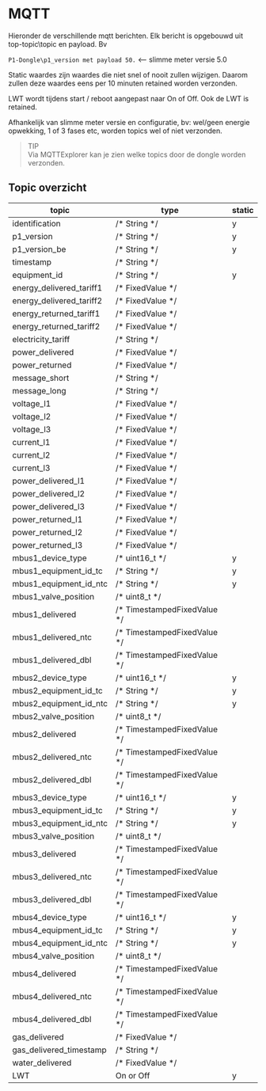 # MQTT
Hieronder de verschillende mqtt berichten.
Elk bericht is opgebouwd uit top-topic\topic en payload. Bv <br>

`P1-Dongle\p1_version met payload 50.` <-- slimme meter versie 5.0

Static waardes zijn waardes die niet snel of nooit zullen wijzigen. Daarom zullen deze waardes eens per 10 minuten retained worden verzonden.

LWT wordt tijdens start / reboot aangepast naar On of Off. Ook de LWT is retained.

Afhankelijk van  slimme meter versie en configuratie, bv: wel/geen energie opwekking, 1 of 3 fases etc, worden topics wel of niet verzonden. 

>TIP<br>
>Via MQTTExplorer kan je zien welke topics door de dongle worden verzonden.

## Topic overzicht

| topic                      | type                            | static |
| -------------------------- | ------------------------------- | ------ |
| identification             |   /\* String \*/                | y      |
| p1\_version                |   /\* String \*/                | y      |
| p1\_version\_be            |   /\* String \*/                | y      |
| timestamp                  |   /\* String \*/                |        |
| equipment\_id              |   /\* String \*/                | y      |
| energy\_delivered\_tariff1 |   /\* FixedValue \*/            |        |
| energy\_delivered\_tariff2 |   /\* FixedValue \*/            |        |
| energy\_returned\_tariff1  |   /\* FixedValue \*/            |        |
| energy\_returned\_tariff2  |   /\* FixedValue \*/            |        |
| electricity\_tariff        |   /\* String \*/                |        |
| power\_delivered           |   /\* FixedValue \*/            |        |
| power\_returned            |   /\* FixedValue \*/            |        |
| message\_short             |   /\* String \*/                |        |
| message\_long              |   /\* String \*/                |        |
| voltage\_l1                |   /\* FixedValue \*/            |        |
| voltage\_l2                |   /\* FixedValue \*/            |        |
| voltage\_l3                |   /\* FixedValue \*/            |        |
| current\_l1                |   /\* FixedValue \*/            |        |
| current\_l2                |   /\* FixedValue \*/            |        |
| current\_l3                |   /\* FixedValue \*/            |        |
| power\_delivered\_l1       |   /\* FixedValue \*/            |        |
| power\_delivered\_l2       |   /\* FixedValue \*/            |        |
| power\_delivered\_l3       |   /\* FixedValue \*/            |        |
| power\_returned\_l1        |   /\* FixedValue \*/            |        |
| power\_returned\_l2        |   /\* FixedValue \*/            |        |
| power\_returned\_l3        |   /\* FixedValue \*/            |        |
| mbus1\_device\_type        |   /\* uint16\_t \*/             | y      |
| mbus1\_equipment\_id\_tc   |   /\* String \*/                | y      |
| mbus1\_equipment\_id\_ntc  |   /\* String \*/                | y      |
| mbus1\_valve\_position     |   /\* uint8\_t \*/              |        |
| mbus1\_delivered           |   /\* TimestampedFixedValue \*/ |        |
| mbus1\_delivered\_ntc      |   /\* TimestampedFixedValue \*/ |        |
| mbus1\_delivered\_dbl      |   /\* TimestampedFixedValue \*/ |        |
| mbus2\_device\_type        |   /\* uint16\_t \*/             | y      |
| mbus2\_equipment\_id\_tc   |   /\* String \*/                | y      |
| mbus2\_equipment\_id\_ntc  |   /\* String \*/                | y      |
| mbus2\_valve\_position     |   /\* uint8\_t \*/              |        |
| mbus2\_delivered           |   /\* TimestampedFixedValue \*/ |        |
| mbus2\_delivered\_ntc      |   /\* TimestampedFixedValue \*/ |        |
| mbus2\_delivered\_dbl      |   /\* TimestampedFixedValue \*/ |        |
| mbus3\_device\_type        |   /\* uint16\_t \*/             | y      |
| mbus3\_equipment\_id\_tc   |   /\* String \*/                | y      |
| mbus3\_equipment\_id\_ntc  |   /\* String \*/                | y      |
| mbus3\_valve\_position     |   /\* uint8\_t \*/              |        |
| mbus3\_delivered           |   /\* TimestampedFixedValue \*/ |        |
| mbus3\_delivered\_ntc      |   /\* TimestampedFixedValue \*/ |        |
| mbus3\_delivered\_dbl      |   /\* TimestampedFixedValue \*/ |        |
| mbus4\_device\_type        |   /\* uint16\_t \*/             | y      |
| mbus4\_equipment\_id\_tc   |   /\* String \*/                | y      |
| mbus4\_equipment\_id\_ntc  |   /\* String \*/                | y      |
| mbus4\_valve\_position     |   /\* uint8\_t \*/              |        |
| mbus4\_delivered           |   /\* TimestampedFixedValue \*/ |        |
| mbus4\_delivered\_ntc      |   /\* TimestampedFixedValue \*/ |        |
| mbus4\_delivered\_dbl      |   /\* TimestampedFixedValue \*/ |        |
| gas\_delivered             |   /\* FixedValue \*/            |        |
| gas\_delivered\_timestamp  |   /\* String \*/                |        |
| water\_delivered           |   /\* FixedValue \*/            |        |
| LWT		          		 |   On or Off			           | y      |
